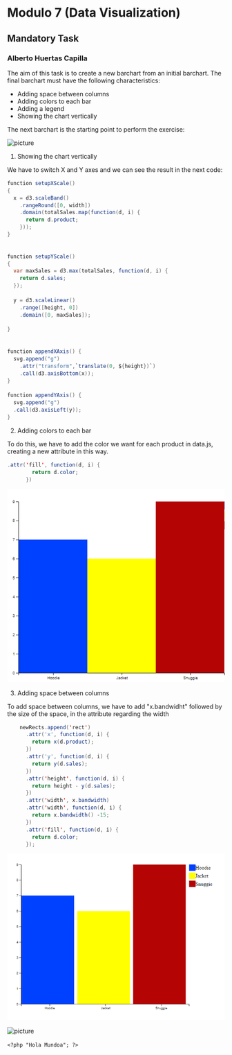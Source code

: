 # Modulo 7 (Data Visualization)
## Mandatory Task
### Alberto Huertas Capilla

The aim of this task is to create a new barchart from an initial barchart. The final barchart must have the following characteristics:
- Adding space between columns
- Adding colors to each bar
- Adding a legend
- Showing the chart vertically

The next barchart is the starting point to perform the exercise:

![picture](https://github.com/Lemoncode/d3js-samples/blob/master/pictures/02_Chart_Original.png?raw=true)

1. Showing the chart vertically

We have to switch X and Y axes and we can see the result in the next code:

``` java
function setupXScale()
{
  x = d3.scaleBand()
    .rangeRound([0, width])
    .domain(totalSales.map(function(d, i) {
      return d.product;
    }));
}


function setupYScale()
{
  var maxSales = d3.max(totalSales, function(d, i) {
    return d.sales;
  });

  y = d3.scaleLinear()
    .range([height, 0])
    .domain([0, maxSales]);

}


function appendXAxis() {
  svg.append("g")
    .attr("transform",`translate(0, ${height})`)
    .call(d3.axisBottom(x));
}

function appendYAxis() {
  svg.append("g")
  .call(d3.axisLeft(y));
}
```

2. Adding colors to each bar

To do this, we have to add the color we want for each product in data.js, creating a new attribute in this way.
``` java
.attr('fill', function(d, i) {
        return d.color;
      })
```

![picture](https://github.com/AlbertoHuertasC/Mandatory-Exercise/blob/master/pictures/1.PNG?raw=true)


3. Adding space between columns

To add space between columns, we have to add "x.bandwidht" followed by the size of the space, in the attribute regarding the width

```java
    newRects.append('rect')
      .attr('x', function(d, i) {
        return x(d.product);
      })
      .attr('y', function(d, i) {
        return y(d.sales);
      })     
      .attr('height', function(d, i) {
        return height - y(d.sales);
      })
      .attr('width', x.bandwidth) 
      .attr('width', function(d, i) {
        return x.bandwidth() -15;
      })
      .attr('fill', function(d, i) {
        return d.color;
      });
```

![picture](https://github.com/AlbertoHuertasC/Mandatory-Exercise/blob/master/pictures/Final.PNG?raw=true)



![picture]()


`<?php "Hola Mundoa"; ?>`









